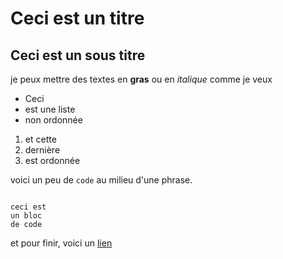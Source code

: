 # Ceci est un titre
## Ceci est un sous titre

je peux mettre des textes en **gras** ou en *italique* comme je veux

- Ceci
- est une liste
- non ordonnée

1. et cette
2. dernière
3. est ordonnée

voici un peu de `code` au milieu d'une phrase.

```

ceci est 
un bloc
de code
```

et pour finir, voici un [lien](https://wikipedia.com)



